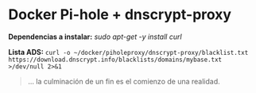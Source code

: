 # Docker Pi-hole + dnscrypt-proxy

**Dependencias a instalar:** *sudo apt-get -y install curl*

**Lista ADS:** `curl -o ~/docker/piholeproxy/dnscrypt-proxy/blacklist.txt https://download.dnscrypt.info/blacklists/domains/mybase.txt >/dev/null 2>&1`

> ... la culminación de un fin es el comienzo de una realidad.
